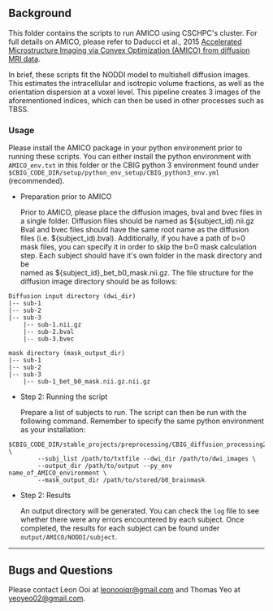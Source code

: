 ## Background

This folder contains the scripts to run AMICO using CSCHPC's cluster. For full details on AMICO, please refer to Daducci et al., 2015 
[Accelerated Microstructure Imaging via Convex Optimization (AMICO) from diffusion MRI data](https://doi.org/10.1016/j.neuroimage.2014.10.026).

In brief, these scripts fit the NODDI model to multishell diffusion images. This estimates the intracellular and isotropic volume fractions, as well as the orientation dispersion at a voxel level. This pipeline creates 3 images of the aforementioned indices, which can then be used in other processes such as TBSS.

### Usage

Please install the AMICO package in your python environment prior to running these scripts. You can either install the python environment with 
`AMICO_env.txt` in this folder or the CBIG python 3 environment found under `$CBIG_CODE_DIR/setup/python_env_setup/CBIG_python3_env.yml` (recommended).  

- Preparation prior to AMICO

  Prior to AMICO, please place the diffusion images, bval and bvec files in a single folder. Diffusion files should be named as ${subject_id}.nii.gz
  Bval and bvec files should have the same root name as the diffusion files (i.e. ${subject_id).bval). Additionally, if you have a path of b=0 mask
  files, you can specify it in order to skip the b=0 mask calculation step. Each subject should have it's own folder in the mask directory and be  
  named as ${subject_id}_bet_b0_mask.nii.gz. The file structure for the diffusion image directory should be as follows: 

```
Diffusion input directory (dwi_dir)
|-- sub-1
|-- sub-2
|-- sub-3
    |-- sub-1.nii.gz
    |-- sub-2.bval 
    |-- sub-3.bvec

mask directory (mask_output_dir)
|-- sub-1
|-- sub-2
|-- sub-3
    |-- sub-1_bet_b0_mask.nii.gz.nii.gz

```

- Step 2: Running the script

  Prepare a list of subjects to run. The script can then be run with the following command. Remember to specify the same python environment as 
  your installation:
```
$CBIG_CODE_DIR/stable_projects/preprocessing/CBIG_diffusion_processing2022/AMICO/CBIG_DiffProc_runAMICO.sh \
		--subj_list /path/to/txtfile --dwi_dir /path/to/dwi_images \
		--output_dir /path/to/output --py_env name_of_AMICO_environment \
		--mask_output_dir /path/to/stored/b0_brainmask
```

- Step 2: Results

   An output directory will be generated. You can check the `log` file to see whether there were any errors encountered by each subject. 
   Once completed, the results for each subject can be found under `output/AMICO/NODDI/subject`.


----

## Bugs and Questions

Please contact Leon Ooi at leonooiqr@gmail.com and Thomas Yeo at yeoyeo02@gmail.com.
